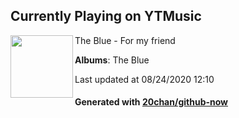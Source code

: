 ## Currently Playing on YTMusic

[<img align="left" width="100" src="https://lh3.googleusercontent.com/ZL9uDKAmTBHVhgZIN0C4eg6_OJmFxqCT046aSId6Wv0i5UyCJlJhhJv5-e9toax25ulcRDd0E70sfOA">](https://music.youtube.com/channel/UCdPY6dOk4MthB--eNuTBPLA)

The Blue - For my friend

**Albums**: The Blue

Last updated at 08/24/2020 12:10

#### Generated with [20chan/github-now](https://github.com/20chan/github-now)


<!--
**20chan/20chan** is a ✨ _special_ ✨ repository because its `README.md` (this file) appears on your GitHub profile.

Here are some ideas to get you started:

- 🔭 I’m currently working on ...
- 🌱 I’m currently learning ...
- 👯 I’m looking to collaborate on ...
- 🤔 I’m looking for help with ...
- 💬 Ask me about ...
- 📫 How to reach me: ...
- 😄 Pronouns: ...
- ⚡ Fun fact: ...
-->
